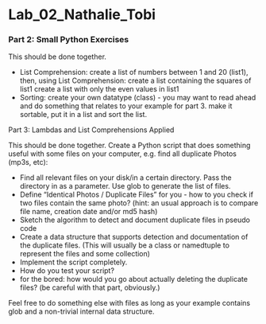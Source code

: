 # Lab_02_Nathalie_Tobi

### Part 2: Small Python Exercises

This should be done together.
- List Comprehension: create a list of numbers between 1 and 20 (list1), then, using List Comprehension:
        create a list containing the squares of list1
        create a list with only the even values in list1
- Sorting:
        create your own datatype (class) - you may want to read ahead and do something that relates to your example for part 3.
        make it sortable, put it in a list and sort the list.

Part 3: Lambdas and List Comprehensions Applied

This should be done together. Create a Python script that does something useful with some files on your computer, e.g. find all duplicate Photos (mp3s, etc):

- Find all relevant files on your disk/in a certain directory. Pass the directory in as a parameter. Use glob to generate the list of files.
- Define “Identical Photos / Duplicate Files” for you - how to you check if two files contain the same photo? (hint: an usual approach is to compare file name, creation date and/or md5 hash)
- Sketch the algorithm to detect and document duplicate files in pseudo code 
- Create a data structure that supports detection and documentation of the duplicate files. (This will usually be a class or namedtuple to represent the files and some collection) 
- Implement the script completely. 
- How do you test your script? 
- for the bored: how would you go about actually deleting the duplicate files? (be careful with that part, obviously.)

Feel free to do something else with files as long as your example contains glob and a non-trivial internal data structure.